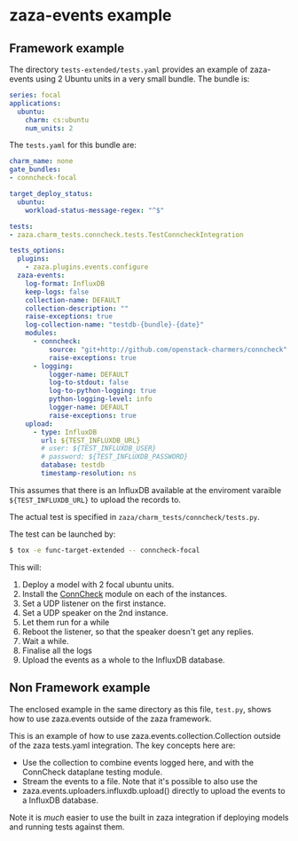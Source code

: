 # zaza-events example

## Framework example

The directory `tests-extended/tests.yaml` provides an example of zaza-events
using 2 Ubuntu units in a very small bundle.  The bundle is:

```yaml
series: focal
applications:
  ubuntu:
    charm: cs:ubuntu
    num_units: 2
```

The `tests.yaml` for this bundle are:

```yaml
charm_name: none
gate_bundles:
- conncheck-focal

target_deploy_status:
  ubuntu:
    workload-status-message-regex: "^$"

tests:
- zaza.charm_tests.conncheck.tests.TestConncheckIntegration

tests_options:
  plugins:
    - zaza.plugins.events.configure
  zaza-events:
    log-format: InfluxDB
    keep-logs: false
    collection-name: DEFAULT
    collection-description: ""
    raise-exceptions: true
    log-collection-name: "testdb-{bundle}-{date}"
    modules:
      - conncheck:
          source: "git+http://github.com/openstack-charmers/conncheck"
          raise-exceptions: true
      - logging:
          logger-name: DEFAULT
          log-to-stdout: false
          log-to-python-logging: true
          python-logging-level: info
          logger-name: DEFAULT
          raise-exceptions: true
    upload:
      - type: InfluxDB
        url: ${TEST_INFLUXDB_URL}
        # user: ${TEST_INFLUXDB_USER}
        # password: ${TEST_INFLUXDB_PASSWORD}
        database: testdb
        timestamp-resolution: ns
```


This assumes that there is an InfluxDB available at the enviroment varaible
`${TEST_INFLUXDB_URL}` to upload the records to.


The actual test is specified in `zaza/charm_tests/conncheck/tests.py`.

The test can be launched by:

```bash
$ tox -e func-target-extended -- conncheck-focal
```

This will:

1. Deploy a model with 2 focal ubuntu units.
2. Install the [ConnCheck](https://github.com/openstack-charmers/conncheck)
   module on each of the instances.
3. Set a UDP listener on the first instance.
4. Set a UDP speaker on the 2nd instance.
5. Let them run for a while
6. Reboot the listener, so that the speaker doesn't get any replies.
7. Wait a while.
8. Finalise all the logs
9. Upload the events as a whole to the InfluxDB database.


## Non Framework example

The enclosed example in the same directory as this file, `test.py`, shows how
to use zaza.events outside of the zaza framework.

This is an example of how to use zaza.events.collection.Collection outside of
the zaza tests.yaml integration.  The key concepts here are:

  - Use the collection to combine events logged here, and with the ConnCheck
    dataplane testing module.
  - Stream the events to a file.  Note that it's possible to also use the
  - zaza.events.uploaders.influxdb.upload() directly to upload the events to a
    InfluxDB database.

Note it is *much* easier to use the built in zaza integration if deploying
models and running tests against them.
